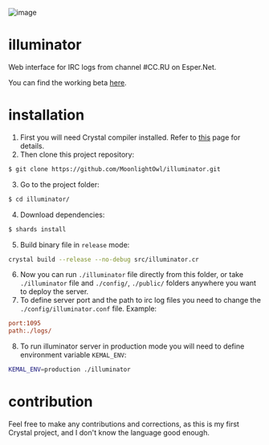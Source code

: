 ![image](http://fomalhaut.me:1095/images/logo.png)

# illuminator

Web interface for IRC logs from channel #CC.RU on Esper.Net.

You can find the working beta [here](https://logs.fomalhaut.me/).

# installation

1. First you will need Crystal compiler installed. Refer to [this](https://crystal-lang.org/docs/installation/) page for details.
2. Then clone this project repository:
```sh
$ git clone https://github.com/MoonlightOwl/illuminator.git
```
3. Go to the project folder:
```sh
$ cd illuminator/
```
4. Download dependencies:
```sh
$ shards install
```
5. Build binary file in `release` mode:
```sh
crystal build --release --no-debug src/illuminator.cr
```
6. Now you can run `./illuminator` file directly from this folder, or take `./illuminator` file and `./config/`, `./public/` folders anywhere you want to deploy the server.
7. To define server port and the path to irc log files you need to change the `./config/illuminator.conf` file.
Example:
```ini
port:1095
path:./logs/
```
8. To run illuminator server in production mode you will need to define environment variable `KEMAL_ENV`:
```sh
KEMAL_ENV=production ./illuminator 
```

# contribution

Feel free to make any contributions and corrections, as this is my first Crystal project, and I don't know the language good enough.
